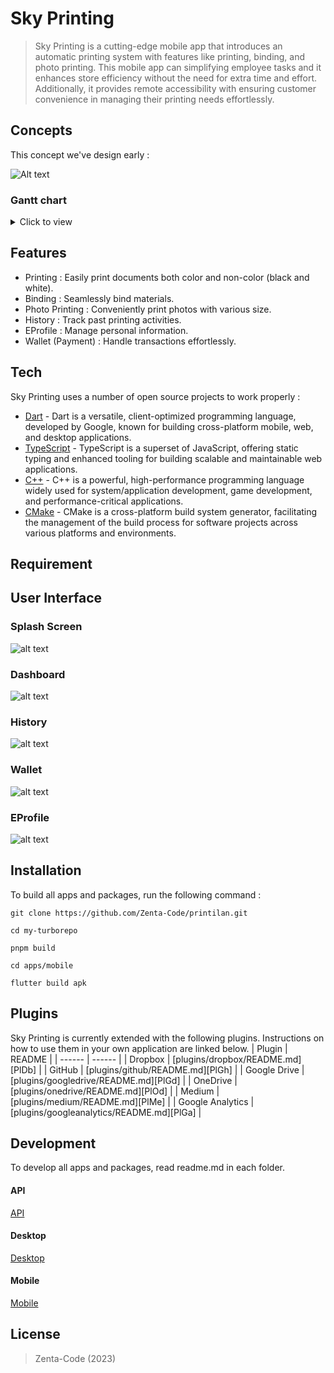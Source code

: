 # Sky Printing

> Sky Printing is a cutting-edge mobile app that introduces an automatic printing system with features like printing, binding, and photo printing. This mobile app can simplifying employee tasks and it enhances store efficiency without the need for extra time and effort. Additionally, it provides remote accessibility with ensuring customer convenience in managing their printing needs effortlessly.

## Concepts

This concept we've design early :

![Alt text](https://raw.githubusercontent.com/Zenta-Code/sky_printing/dc5499dfc3426b2e39b4501d9a05bda69157d479/images/base-concepts.svg "Base Concepts")

### Gantt chart

<details>
    <summary>Click to view</summary>

```mermaid
gantt
    title Sky Printing

    section Environment Setup
        Initialize Turborepo     :a1, 2023-01-01, 30d
        Setup API Workspace     :after a1  , 20d
        Setup Mobile Workspace  :after a1  , 20d
        Setup Desktop Workspace :after a1  , 20d
        Setup Shared Package    :after a1  , 20d

    section API
        Create Schema            :a2, 2023-02-01, 40d
            User                 :after a2, 10d
            Store                :after a2, 10d
            Printer              :after a2, 10d
            Bundle               :after a2, 10d
            Document             :after a2, 10d
            Order                :after a2, 10d
        Create Rest API Controller :after a2  , 20d
            User                 :after a2, 5d
            Store                :after a2, 5d
            Printer              :after a2, 5d
            Bundle               :after a2, 5d
            Document             :after a2, 5d
            Order                :after a2, 5d
        Create Seeder             :after a2  , 5d
        Create Types Validation   :after a2  , 10d
            User                 :after a2, 2d
            Store                :after a2, 2d
            Printer              :after a2, 2d
            Bundle               :after a2, 2d
            Document             :after a2, 2d
            Order                :after a2, 2d
        Optimize Auth with Middleware :after a2, 5d
        Create Sanitizer for Crucial Data :after a2, 5d
        Create Routing for Rest API :after a2, 5d
        Create WebSocket         :after a2, 5d
        Add Payment Gateway      :after a2, 5d

    section Create Core Package
        Create Entities          :a3, 2023-03-15, 40d
            User                 :after a3, 7d
            Store                :after a3, 7d
            Printer              :after a3, 7d
            Bundle               :after a3, 7d
            Document             :after a3, 7d
            Order                :after a3, 7d
        Create Models            :after a3  , 20d
            User                 :after a3, 5d
            Store                :after a3, 5d
            Printer              :after a3, 5d
            Bundle               :after a3, 5d
            Document             :after a3, 5d
            Order                :after a3, 5d
        Create Core Package       :after a3  , 30d
            Create Response Handler :after a3, 5d
            Create Common Utilities & Context Extension :after a3, 5d
            Create Network Adapter :after a3, 5d
            Create WebSocket Adapter :after a3, 5d
            Create Payment Gateway Adapter :after a3, 5d
            Create GPS Adapter   :after a3, 5d
            Create Localization  :after a3, 5d
        Create Abstraction Contract Repository :after a3, 15d
            Auth                 :after a3, 5d
            Store                :after a3, 5d
            Product              :after a3, 5d
            Location             :after a3, 5d
        Create Implementation of Contract Repository :after a3, 15d
            Auth                 :after a3, 5d
            Store                :after a3, 5d
            Product              :after a3, 5d
            Location             :after a3, 5d
        Create Data Source        :after a3  , 25d
            Remote               :after a3, 5d
            Auth                 :after a3, 5d
            Store                :after a3, 5d
            Local                :after a3, 5d
            GPS Location         :after a3, 5d
        Create Use Case           :after a3  , 40d
            Login                :after a3, 3d
            Register             :after a3, 3d
            Fetch User Data      :after a3, 3d
            Fetch Store          :after a3, 3d
            Fetch Store Products :after a3, 3d
            Post Order           :after a3, 3d
            Update Location      :after a3, 3d
            Connect Socket        :after a3, 3d
            Join Room (Store)    :after a3, 3d
            Send Socket Message  :after a3, 3d
            Retrieve Broadcast Message :after a3, 3d
        Local                    :after a3  , 5d
            Fetch GPS Location   :after a3, 5d

```

</details>

## Features

- Printing : Easily print documents both color and non-color (black and white).
- Binding : Seamlessly bind materials.
- Photo Printing : Conveniently print photos with various size.
- History : Track past printing activities.
- EProfile : Manage personal information.
- Wallet (Payment) : Handle transactions effortlessly.

## Tech

Sky Printing uses a number of open source projects to work properly :

- [Dart](https://dart.dev/get-dart/) - Dart is a versatile, client-optimized programming language, developed by Google, known for building cross-platform mobile, web, and desktop applications.
- [TypeScript](https://www.npmjs.com/package/typescript) - TypeScript is a superset of JavaScript, offering static typing and enhanced tooling for building scalable and maintainable web applications.
- [C++](https://code.visualstudio.com/docs/languages/cpp) - C++ is a powerful, high-performance programming language widely used for system/application development, game development, and performance-critical applications.
- [CMake](https://cmake.org/cmake/help/latest/guide/tutorial/Installing%20and%20Testing.html) - CMake is a cross-platform build system generator, facilitating the management of the build process for software projects across various platforms and environments.

## Requirement

## User Interface

### Splash Screen

![alt text](?raw=true)

### Dashboard

![alt text](?raw=true)

### History

![alt text](?raw=true)

### Wallet

![alt text](?raw=true)

### EProfile

![alt text](?raw=true)

## Installation

To build all apps and packages, run the following command :

```
git clone https://github.com/Zenta-Code/printilan.git
```

```
cd my-turborepo
```

```
pnpm build
```

```
cd apps/mobile
```

```
flutter build apk
```

## Plugins

Sky Printing is currently extended with the following plugins. Instructions on how to use them in your own application are linked below.
| Plugin | README |
| ------ | ------ |
| Dropbox | [plugins/dropbox/README.md][PlDb] |
| GitHub | [plugins/github/README.md][PlGh] |
| Google Drive | [plugins/googledrive/README.md][PlGd] |
| OneDrive | [plugins/onedrive/README.md][PlOd] |
| Medium | [plugins/medium/README.md][PlMe] |
| Google Analytics | [plugins/googleanalytics/README.md][PlGa] |

## Development

To develop all apps and packages, read readme.md in each folder.

#### API

[API](https://github.com/Zenta-Code/sky_printing/blob/main/apps/desktop/README.md)

#### Desktop

[Desktop](https://github.com/Zenta-Code/sky_printing/blob/main/apps/desktop/README.md)

#### Mobile

[Mobile](https://github.com/Zenta-Code/sky_printing/blob/main/apps/mobile/README.md)

## License

> Zenta-Code (2023)

```

```
